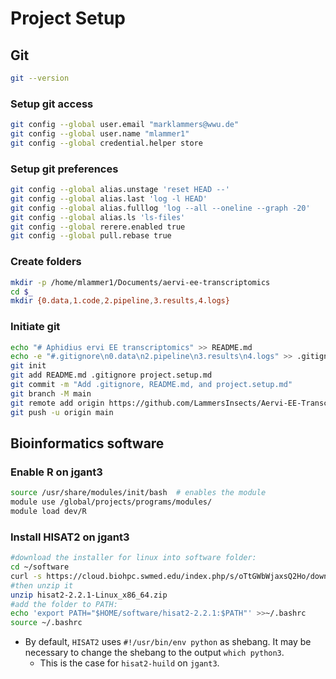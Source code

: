 # Project Setup

## Git

```bash
git --version
```

### Setup git access

```bash
git config --global user.email "marklammers@wwu.de"
git config --global user.name "mlammer1"
git config --global credential.helper store
```

### Setup git preferences

```bash
git config --global alias.unstage 'reset HEAD --'
git config --global alias.last 'log -l HEAD'
git config --global alias.fulllog 'log --all --oneline --graph -20'
git config --global alias.ls 'ls-files'
git config --global rerere.enabled true
git config --global pull.rebase true
```

### Create folders

```bash
mkdir -p /home/mlammer1/Documents/aervi-ee-transcriptomics
cd $_
mkdir {0.data,1.code,2.pipeline,3.results,4.logs}
```

### Initiate git

```bash
echo "# Aphidius ervi EE transcriptomics" >> README.md
echo -e "#.gitignore\n0.data\n2.pipeline\n3.results\n4.logs" >> .gitignore
git init
git add README.md .gitignore project.setup.md
git commit -m "Add .gitignore, README.md, and project.setup.md"
git branch -M main
git remote add origin https://github.com/LammersInsects/Aervi-EE-Transcriptomics.git
git push -u origin main
```

## Bioinformatics software

### Enable R on jgant3

```bash
source /usr/share/modules/init/bash  # enables the module
module use /global/projects/programs/modules/
module load dev/R
```

### Install HISAT2 on jgant3

```bash
#download the installer for linux into software folder:
cd ~/software
curl -s https://cloud.biohpc.swmed.edu/index.php/s/oTtGWbWjaxsQ2Ho/download > hisat2-2.2.1-Linux_x86_64.zip
#then unzip it
unzip hisat2-2.2.1-Linux_x86_64.zip
#add the folder to PATH:
echo 'export PATH="$HOME/software/hisat2-2.2.1:$PATH"' >>~/.bashrc
source ~/.bashrc
```

- By default, `HISAT2` uses `#!/usr/bin/env python` as shebang. It may be necessary to change the shebang to the output `which python3`.
  - This is the case for `hisat2-huild` on `jgant3`.
